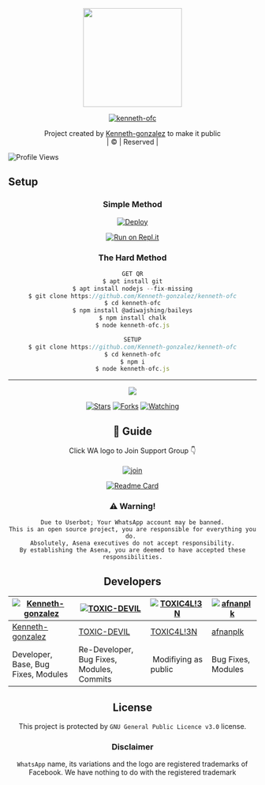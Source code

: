 
<div align="center">
  <img border-radius: 15px src="https://avatars.githubusercontent.com/u/83164448?v=4" width="200" height="200"/>
  <p align="center">
<a href="#"><img title="kenneth-ofc" src="https://img.shields.io/badge/kenneth-ofc-green?colorA=%23ff0000&colorB=%23017e40&style=for-the-badge"></a>
</p>
  <p align="center">
</p>
</div>
<p align="center">
Project created by <a href="https://github.com/Kenneth-gonzalez">Kenneth-gonzalez</a> to make it public
    <br>
       | © |
        Reserved |
    <br> 
</p>

![Profile Views](https://hits.seeyoufarm.com/api/count/incr/badge.svg?url=https://github.com/Kenneth-gonzalez/kenneth-ofc&title=Profile%20Views)

## Setup
<div align="center">

  ### Simple Method
  
[![Deploy](https://www.herokucdn.com/deploy/button.svg)](https://heroku.com/deploy?template=https://github.com/Kenneth-gonzalez/kenneth-ofc) 
  
[![Run on Repl.it](https://repl.it/badge/github/quiec/whatsAlfa)](https://replit.com/@Farhandqz/kenneth-ofc)
  
### The Hard Method
```js
GET QR
$ apt install git
$ apt install nodejs --fix-missing
$ git clone https://github.com/Kenneth-gonzalez/kenneth-ofc
$ cd kenneth-ofc
$ npm install @adiwajshing/baileys
$ npm install chalk
$ node kenneth-ofc.js
```
      
```js
SETUP
$ git clone https://github.com/Kenneth-gonzalez/kenneth-ofc
$ cd kenneth-ofc
$ npm i
$ node kenneth-ofc.js
```

----

  <p align="center">
  <a href="httsp://github.com/Kenneth-gonzalez/kenneth-ofc">
    
<a href="https://github.com/Kenneth-gonzalez/followers">
<img src="https://img.shields.io/github/repo-size/Kenneth-gonzalez/kenneth-ofc?color=green&label=Repo%20total%20size&style=plastic">
<p align="center">
<a href="https://github.com/Kenneth-gonzalez/followers"
<img title="Followers" src="https://img.shields.io/github/followers/Kenneth-gonzalez?color=blue&style=flat-square"></a>
<a href="https://github.com/Kenneth-gonzalez/kenneth-ofc/stargazers/"><img title="Stars" src="https://img.shields.io/github/stars/Kenneth-gonzalez/kenneth-ofc?color=blue&style=flat-square"></a>
<a href="https://github.com/Kenneth-gonzalez/kenneth-ofc/network/members"><img title="Forks" src="https://img.shields.io/github/forks/Kenneth-gonzalez/kenneth-ofc?color=blue&style=flat-square"></a>
<a href="https://github.com/Kenneth-gonzalez/kenneth-ofc/watchers"><img title="Watching" src="https://img.shields.io/github/watchers/Kenneth-gonzalez/kenneth-ofc?label=Watchers&color=blue&style=flat-square"></a>
</p>

## 📢 Guide
Click WA logo to Join Support Group 👇
    <br>
<br>
  [![join](https://github.com/Alien-alfa/PublicBot/blob/main/wlogo.svg.png)](https://chat.whatsapp.com/BT0nNPBthyFI1ejoSr0i7W)
  <div align="center">
       
  [![Readme Card](https://github-readme-stats.vercel.app/api/pin/?username=Kenneth-gonzalez&repo=kenneth-ofc&theme=nightowl)](https://github.com/Kenneth-gonzalez/kenneth-ofc)
  </div>
    
### ⚠️ Warning! 
```
Due to Userbot; Your WhatsApp account may be banned.
This is an open source project, you are responsible for everything you do. 
Absolutely, Asena executives do not accept responsibility.
By establishing the Asena, you are deemed to have accepted these responsibilities.
```

## Developers
  <div align="center">
    
  [![Kenneth-gonzalez](https://github.com/Kenneth-gonzalez.png?size=100)](https://github.com/Kenneth-gonzalez) | [![TOXIC-DEVIL](https://github.com/TOXIC-DEVIL.png?size=100)](https://github.com/TOXIC-DEVIL) |  [![TOXIC4L!3N](https://github.com/Alien-alfa.png?size=100)](https://github.com/AI-VIKI) | [![afnanplk](https://github.com/afnanplk.png?size=100)](https://github.com/afnanplk) 
----|----|----|----
[Kenneth-gonzalez](https://github.com/Kenneth-gonzalez) | [TOXIC-DEVIL](https://github.com/TOXIC-DEVIL) | [TOXIC4L!3N](https://github.com/AI-VIKI) | [afnanplk](https://github.com/afnanplk) 
Developer, Base, Bug Fixes, Modules| Re-Developer, Bug Fixes, Modules, Commits |  Modifiying  as   public | Bug Fixes, Modules 
  </div>
    


## License
This project is protected by `GNU General Public Licence v3.0` license.

### Disclaimer
`WhatsApp` name, its variations and the logo are registered trademarks of Facebook. We have nothing to do with the registered trademark
